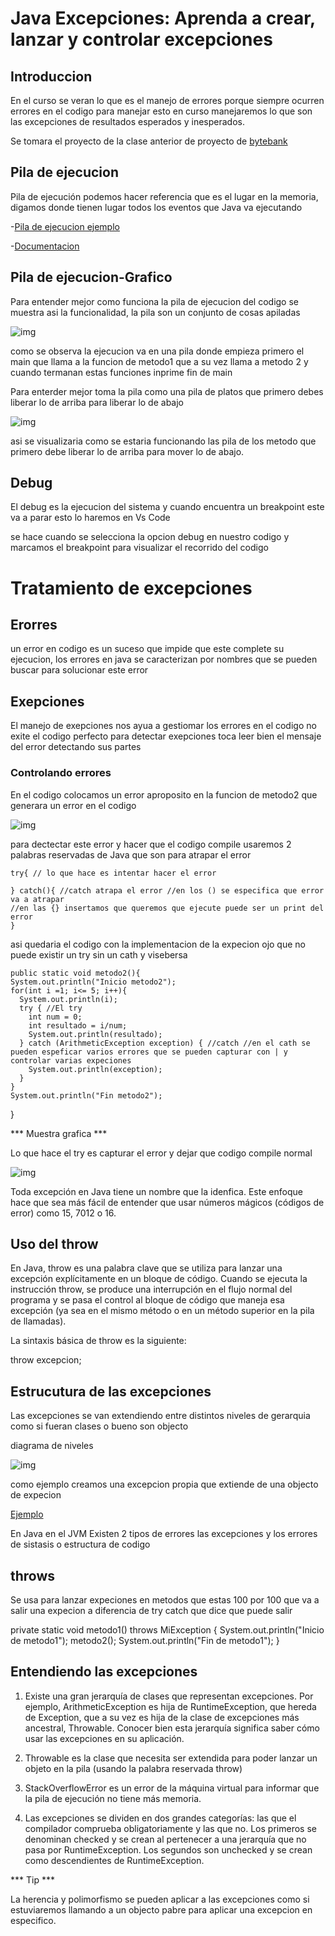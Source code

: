 # Java Excepciones: Aprenda a crear, lanzar y controlar excepciones

## Introduccion

En el curso se veran lo que es el manejo de errores porque siempre ocurren errores en el codigo para manejar esto en curso manejaremos lo que son las excepciones de resultados esperados y inesperados.

Se tomara el proyecto de la clase anterior de proyecto de [bytebank](./java-herencia-polimorfismo/src/bytebank)

## Pila de ejecucion 

Pila de ejecución podemos hacer referencia que es el lugar en la memoria, digamos donde tienen lugar todos los eventos que Java va ejecutando

-[Pila de ejecucion ejemplo](./Java-pila-ejecucion/src/Flujo.java)

-[Documentacion](https://docs.oracle.com/en/java/javase/19/docs/api/java.base/java/lang/Exception.html)

## Pila de ejecucion-Grafico

Para entender mejor como funciona la pila de ejecucion del codigo se muestra asi la funcionalidad, la pila son un conjunto de cosas apiladas

![img](Piladeejecucion.png)

como se observa la ejecucion va en una pila donde empieza primero el main que llama a la funcion de metodo1 que a su vez llama a metodo 2 y cuando termanan estas funciones inprime fin de main

Para enterder mejor toma la pila como una pila de platos que primero debes liberar lo de arriba para liberar lo de abajo

![img](tiempopila.png)

asi se visualizaria como se estaria funcionando las pila de los metodo que primero debe liberar lo de arriba para mover lo de abajo.

## Debug

El debug es la ejecucion del sistema y cuando encuentra un breakpoint este va a parar esto lo haremos en Vs Code 

se hace cuando se selecciona la opcion debug en nuestro codigo y marcamos el breakpoint para visualizar el recorrido del codigo 

# Tratamiento de excepciones 

## Erorres

un error en codigo es un suceso que impide que este complete su ejecucion, los errores en java se caracterizan por nombres que se pueden buscar para solucionar este error 

## Exepciones

El manejo de exepciones nos ayua a gestiomar los errores en el codigo no exite el codigo perfecto para detectar exepciones toca leer bien el mensaje del error detectando sus partes 

### Controlando errores

En el codigo colocamos un error aproposito en la funcion de metodo2 que generara un error en el codigo

![img](Controlando%20errores.png)

para dectectar este error y hacer que el codigo compile usaremos 2 palabras reservadas de Java que son para atrapar el error 

    try{ // lo que hace es intentar hacer el error 

    } catch(){ //catch atrapa el error //en los () se especifica que error va a atrapar
    //en las {} insertamos que queremos que ejecute puede ser un print del error 
    }

asi quedaria el codigo con la implementacion de la expecion ojo que no puede existir un try sin un cath y visebersa

    public static void metodo2(){
    System.out.println("Inicio metodo2");
    for(int i =1; i<= 5; i++){
      System.out.println(i);
      try { //El try 
        int num = 0;
        int resultado = i/num;
        System.out.println(resultado);
      } catch (ArithmeticException exception) { //catch //en el cath se pueden espeficar varios errores que se pueden capturar con | y controlar varias expeciones 
        System.out.println(exception);       
      }
    }
    System.out.println("Fin metodo2");
  }


*** Muestra grafica ***

Lo que hace el try es capturar el error y dejar que codigo compile normal

![img](capturaerror.png)

Toda excepción en Java tiene un nombre que la idenfica. Este enfoque hace que sea más fácil de entender que usar números mágicos (códigos de error) como 15, 7012 o 16.


## Uso del throw

En Java, throw es una palabra clave que se utiliza para lanzar una excepción explícitamente en un bloque de código. Cuando se ejecuta la instrucción throw, se produce una interrupción en el flujo normal del programa y se pasa el control al bloque de código que maneja esa excepción (ya sea en el mismo método o en un método superior en la pila de llamadas).

La sintaxis básica de throw es la siguiente:

  throw excepcion;

## Estrucutura de las excepciones 

Las excepciones se van extendiendo entre distintos niveles de gerarquia como si fueran clases o bueno son objecto 

diagrama de niveles 

![img](Jerarquia.png)

como ejemplo creamos una excepcion propia que extiende de una objecto de expecion 

[Ejemplo](./Java-pila-ejecucion/src/MiException.java)

En Java en el JVM Existen 2 tipos de errores las excepciones y los errores de sistasis o estructura de codigo

## throws

Se usa para lanzar expeciones en metodos que estas 100 por 100 que va a salir una expecion a diferencia de try catch que dice que puede salir 

  private static void metodo1() throws MiException {
    System.out.println("Inicio de metodo1");
      metodo2();
    System.out.println("Fin de metodo1");
  }

## Entendiendo las excepciones 

1) Existe una gran jerarquía de clases que representan excepciones. Por ejemplo, ArithmeticException es hija de RuntimeException, que hereda de Exception, que a su vez es hija de la clase de excepciones más ancestral, Throwable. Conocer bien esta jerarquía significa saber cómo usar las excepciones en su aplicación.

2) Throwable es la clase que necesita ser extendida para poder lanzar un objeto en la pila (usando la palabra reservada throw)

3) StackOverflowError es un error de la máquina virtual para informar que la pila de ejecución no tiene más memoria.

4) Las excepciones se dividen en dos grandes categorías: las que el compilador comprueba obligatoriamente y las que no. Los primeros se denominan checked y se crean al pertenecer a una jerarquía que no pasa por RuntimeException. Los segundos son unchecked y se crean como descendientes de RuntimeException.

*** Tip ***

La herencia y polimorfismo se pueden aplicar a las excepciones como si estuviaremos llamando a un objecto pabre para aplicar una excepcion en especifico.